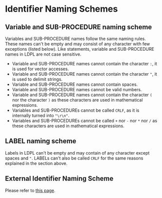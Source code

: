 # Identifier Naming Schemes

## Variable and SUB-PROCEDURE naming scheme

Variables and SUB-PROCEDURE names follow the same naming rules. These names can't be empty and may consist of any character with few exceptions \(listed below\). Like statements, variable and SUB-PROCEDURE names in LDPL are not case sensitive.

* Variable and SUB-PROCEDURE names cannot contain the character `:`, it is used for vector accesses.
* Variable and SUB-PROCEDURE names cannot contain the character `"`, it is used to delimit strings.
* Variable and SUB-PROCEDURE names cannot contain spaces.
* Variable and SUB-PROCEDURE names cannot be valid numbers.
* Variable and SUB-PROCEDURE names cannot contain the character `(` nor the character `)` as these characters are used in mathematical expressions.
* Variables and SUB-PROCEDUREs cannot be called `CRLF`, as it is internally turned into `"\r\n"`.
* Variables and SUB-PROCEDUREs cannot be called `+` nor `-` nor `*` nor `/` as these characters are used in mathematical expressions.

## LABEL naming scheme

Labels in LDPL can't be empty and may contain of any character except spaces and `"`. LABELs can't also be called `CRLF` for the same reasons explained in the section above.

## External Identifier Naming Scheme

Please refer to [this page](extensions/c++-extensions/external-identifier-naming-scheme.md).


